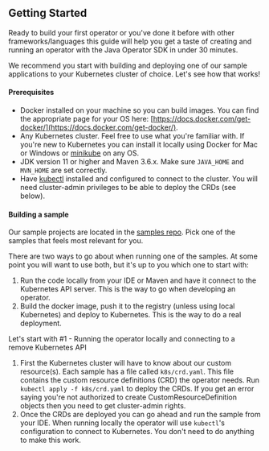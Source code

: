 ## Getting Started

Ready to build your first operator or you've done it before with other frameworks/languages this guide will help you get a taste of creating and running an operator with the Java Operator SDK in under 30 minutes.

We recommend you start with building and deploying one of our sample applications to your Kubernetes cluster of choice. Let's see how that works!

#### Prerequisites
* Docker installed on your machine so you can build images. You can find the appropriate page for your OS here: [https://docs.docker.com/get-docker/](https://docs.docker.com/get-docker/).
* Any Kubernetes cluster. Feel free to use what you're familiar with. If you're new to Kubernetes you can install it locally using Docker for Mac or Windows or [minikube](https://kubernetes.io/docs/tasks/tools/install-minikube/)  on any OS.
* JDK version 11 or higher and Maven 3.6.x. Make sure `JAVA_HOME` and `MVN_HOME` are set correctly.
* Have [kubectl](https://kubernetes.io/docs/tasks/tools/install-kubectl/) installed and configured to connect to the cluster. You will need cluster-admin privileges to be able to deploy the CRDs (see below).

#### Building a sample
Our sample projects are located in the [samples repo](https://github.com/java-operator-sdk/samples).
Pick one of the samples that feels most relevant for you.

There are two ways to go about when running one of the samples. At some point you will want to use both, but it's up to you which one to start with:
1. Run the code locally from your IDE or Maven and have it connect to the Kubernetes API server. This is the way to go when developing an operator.
2. Build the docker image, push it to the registry (unless using local Kubernetes) and deploy to Kubernetes. This is the way to do a real deployment.

Let's start with #1 - Running the operator locally and connecting to a remove Kubernetes API
1. First the Kubernetes cluster will have to know about our custom resource(s). Each sample has a file called `k8s/crd.yaml`. This file contains the custom resource definitions (CRD) the operator needs. Run `kubectl apply -f k8s/crd.yaml` to deploy the CRDs. If you get an error saying you're not authorized to create CustomResourceDefinition objects then you need to get cluster-admin rights.
1. Once the CRDs are deployed you can go ahead and run the sample from your IDE. When running locally the operator will use `kubectl`'s configuration to connect to Kubernetes. You don't need to do anything to make this work. 